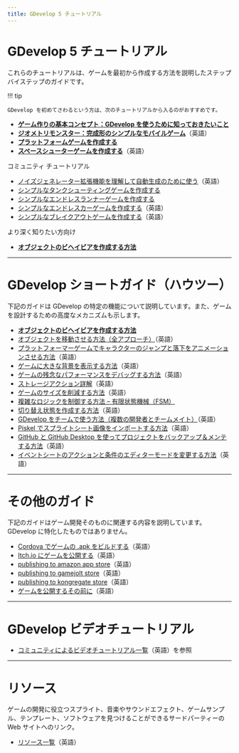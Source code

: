 ```yaml
---
title: GDevelop 5 チュートリアル
---
```

# GDevelop 5 チュートリアル

これらのチュートリアルは、ゲームを最初から作成する方法を説明したステップバイステップのガイドです。

!!! tip

    GDevelop を初めてさわるという方は、次のチュートリアルから入るのがおすすめです。

  * **[ゲーム作りの基本コンセプト：GDevelop を使うために知っておきたいこと](/ja/gdevelop5/tutorials/basic-game-making-concepts)**
  * **[ジオメトリモンスター：完成形のシンプルなモバイルゲーム](/gdevelop5/tutorials/geometry-monster)**（英語）
  * **[プラットフォームゲームを作成する](/ja/gdevelop5/tutorials/platformer/start)**
  * **[スペースシューターゲームを作成する](/gdevelop5/tutorials/space-shooter)**（英語）

コミュニティ チュートリアル

  * [ノイズジェネレーター拡張機能を理解して自動生成のために使う](/gdevelop5/tutorials/procedural-generation)（英語）
  * [シンプルなタンクシューティングゲームを作成する](/ja/gdevelop5/tutorials/tank-shooter)
  * [シンプルなエンドレスランナーゲームを作成する](/ja/gdevelop5/tutorials/endless-runner)
  * [シンプルなエンドレスカーゲームを作成する](/gdevelop5/tutorials/roadrider)（英語）
  * [シンプルなブレイクアウトゲームを作成する](/gdevelop5/tutorials/breakout)（英語）


より深く知りたい方向け

  * **[オブジェクトのビヘイビアを作成する方法](/ja/gdevelop5/tutorials/how-to-make-behavior)**

----

# GDevelop ショートガイド（ハウツー）
下記のガイドは GDevelop の特定の機能について説明しています。また、ゲームを設計するための高度なメカニズムも示します。

  * **[オブジェクトのビヘイビアを作成する方法](/ja/gdevelop5/tutorials/how-to-make-behavior)**
  * [オブジェクトを移動させる方法（全アプローチ）](/gdevelop5/tutorials/how-to-move-objects)（英語）
  * [プラットフォーマーゲームでキャラクターのジャンプと落下をアニメーションさせる方法](/gdevelop5/tutorials/how-to-animate-jump-fall-platformer)（英語）
  * [ゲームに大きな背景を表示する方法](/gdevelop5/tutorials/how-to-display-big-background)（英語）
  * [ゲームの残念なパフォーマンスをデバッグする方法](/gdevelop5/tutorials/how-to-debug-poor-performance)（英語）
  * [ストレージアクション詳解](/gdevelop5/tutorials/storage-action-explained)（英語）
  * [ゲームのサイズを削減する方法](/gdevelop5/tutorials/reduce-size-game)（英語）
  * [複雑なロジックを制御する方法 – 有限状態機械（FSM）](/ja/gdevelop5/tutorials/finite_state_machine)
  * [切り替え状態を作成する方法](/gdevelop5/tutorials/how-to-make-togglable-states-with-variables)（英語）
  * [GDevelop をチームで使う方法（複数の開発者とチームメイト）](/gdevelop5/tutorials/how-to-use-GDevelop-as-a-team)（英語）
  * [Piskel でスプライトシート画像をインポートする方法](/gdevelop5/tutorials/piskel-sprite-sheets)（英語）
  * [GitHub と GitHub Desktop を使ってプロジェクトをバックアップ＆メンテする方法](/gdevelop5/tutorials/using-github-desktop)（英語）
  * [イベントシートのアクションと条件のエディターモードを変更する方法](/gdevelop5/tutorials/change-event-editor-mode)（英語）
----

# その他のガイド
下記のガイドはゲーム開発そのものに関連する内容を説明しています。GDevelop に特化したものではありません。

 * [Cordova でゲームの .apk をビルドする](https://thedeestudio.blogspot.com/2020/01/gdevelop-how-to-manually-export-to.html)（英語）
 * [Itch.io にゲームを公開する](/gdevelop5/publishing/publishing-to-itch-io)（英語）
 * [publishing to amazon app store](/gdevelop5/publishing/publishing-to-amazon-app-store)（英語）
 * [publishing to gamejolt store](/gdevelop5/publishing/publishing-to-gamejolt-store)（英語）
 * [publishing to kongregate store](/gdevelop5/publishing/publishing-to-kongregate-store)（英語）
 * [ゲームを公開するその前に](http://wiki.compilgames.net/doku.php/gdevelop5/tutorials/before-publishing-your-game)（英語）

----

# GDevelop ビデオチュートリアル

  * [コミュニティによるビデオチュートリアル一覧](/gdevelop5/tutorials/videos)（英語）を参照
 

----

# リソース
ゲームの開発に役立つスプライト、音楽やサウンドエフェクト、ゲームサンプル、テンプレート、ソフトウェアを見つけることができるサードパーティーの Web サイトへのリンク。 

  * [リソース一覧](/gdevelop5/tutorials/resources)（英語）